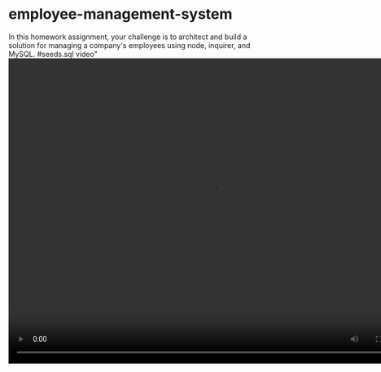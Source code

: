 # employee-management-system
In this homework assignment, your challenge is to architect and build a solution for managing a company's employees using node, inquirer, and MySQL.
#seeds.sql video"
<video controls="controls" width="800" height="600" 
       name="Video Name" src="../employee-management-system/seeds screen cap.mov"></video>
